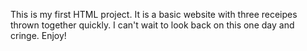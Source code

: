This is my first HTML project. It is a basic website with three receipes thrown together quickly. I can't wait to look back on this one day and cringe. Enjoy!